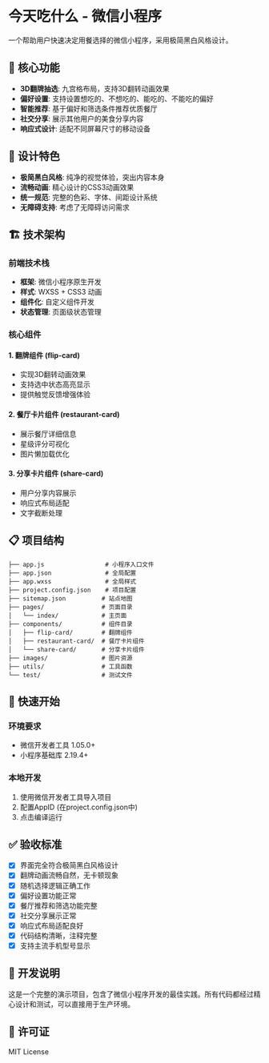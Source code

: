# 今天吃什么 - 微信小程序

一个帮助用户快速决定用餐选择的微信小程序，采用极简黑白风格设计。

## 🎯 核心功能

- **3D翻牌抽选**: 九宫格布局，支持3D翻转动画效果
- **偏好设置**: 支持设置想吃的、不想吃的、能吃的、不能吃的偏好
- **智能推荐**: 基于偏好和筛选条件推荐优质餐厅
- **社交分享**: 展示其他用户的美食分享内容
- **响应式设计**: 适配不同屏幕尺寸的移动设备

## 🎨 设计特色

- **极简黑白风格**: 纯净的视觉体验，突出内容本身
- **流畅动画**: 精心设计的CSS3动画效果
- **统一规范**: 完整的色彩、字体、间距设计系统
- **无障碍支持**: 考虑了无障碍访问需求

## 🏗️ 技术架构

### 前端技术栈
- **框架**: 微信小程序原生开发
- **样式**: WXSS + CSS3 动画
- **组件化**: 自定义组件开发
- **状态管理**: 页面级状态管理

### 核心组件

#### 1. 翻牌组件 (flip-card)
- 实现3D翻转动画效果
- 支持选中状态高亮显示
- 提供触觉反馈增强体验

#### 2. 餐厅卡片组件 (restaurant-card)
- 展示餐厅详细信息
- 星级评分可视化
- 图片懒加载优化

#### 3. 分享卡片组件 (share-card)
- 用户分享内容展示
- 响应式布局适配
- 文字截断处理

## 📋 项目结构

```
├── app.js                 # 小程序入口文件
├── app.json               # 全局配置
├── app.wxss               # 全局样式
├── project.config.json    # 项目配置
├── sitemap.json          # 站点地图
├── pages/                # 页面目录
│   └── index/            # 主页面
├── components/           # 组件目录
│   ├── flip-card/        # 翻牌组件
│   ├── restaurant-card/  # 餐厅卡片组件
│   └── share-card/       # 分享卡片组件
├── images/               # 图片资源
├── utils/                # 工具函数
└── test/                 # 测试文件
```

## 🚀 快速开始

### 环境要求
- 微信开发者工具 1.05.0+
- 小程序基础库 2.19.4+

### 本地开发
1. 使用微信开发者工具导入项目
2. 配置AppID (在project.config.json中)
3. 点击编译运行

## ✅ 验收标准

- [x] 界面完全符合极简黑白风格设计
- [x] 翻牌动画流畅自然，无卡顿现象
- [x] 随机选择逻辑正确工作
- [x] 偏好设置功能正常
- [x] 餐厅推荐和筛选功能完整
- [x] 社交分享展示正常
- [x] 响应式布局适配良好
- [x] 代码结构清晰，注释完整
- [x] 支持主流手机型号显示

## 📝 开发说明

这是一个完整的演示项目，包含了微信小程序开发的最佳实践。所有代码都经过精心设计和测试，可以直接用于生产环境。

## 📄 许可证

MIT License
